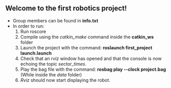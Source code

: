 
## Welcome to the first robotics project!

- Group members can be found in **info.txt**
- In order to run:
    1. Run roscore
    2. Compile using the _catkin_make_ command inside the **catkin_ws** folder
    3. Launch the project with the command: **roslaunch first_project launch.launch**
    4. Check that an *rviz* window has opened and that the console is now echoing the topic *sector_times*.
    5. Play the bag file with the command: **rosbag play --clock project.bag** (While inside the *data* folder)
    6. *Rviz* should now start displaying the robot.